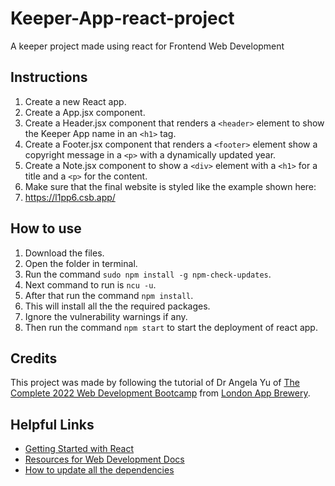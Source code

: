 # Keeper-App-react-project
A keeper project made using react for Frontend Web Development

## Instructions

1. Create a new React app.
2. Create a App.jsx component.
3. Create a Header.jsx component that renders a `<header>` element to show the Keeper App name in an `<h1>` tag.
4. Create a Footer.jsx component that renders a `<footer>` element show a copyright message in a `<p>` with a dynamically updated year.
5. Create a Note.jsx component to show a `<div>` element with a `<h1>` for a title and a `<p>` for the content.
6. Make sure that the final website is styled like the example shown here:
7. https://l1pp6.csb.app/

## How to use

1. Download the files.
2. Open the folder in terminal.
3. Run the command `sudo npm install -g npm-check-updates`.
4. Next command to run is `ncu -u`.
5. After that run the command `npm install`.
6. This will install all the the required packages.
7. Ignore the vulnerability warnings if any.
8. Then run the command `npm start` to start the deployment of react app.


## Credits
This project was made by following the tutorial of Dr Angela Yu of <a href="https://www.udemy.com/course/the-complete-web-development-bootcamp/">The Complete 2022 Web Development Bootcamp</a> from <a href="https://github.com/londonappbrewery">London App Brewery</a>.


## Helpful Links

* <a href="https://reactjs.org/docs/getting-started.html">Getting Started with React</a>
* <a href="https://developer.mozilla.org/en-US/">Resources for Web Development Docs</a>
* <a href="https://nodejs.dev/en/learn/update-all-the-nodejs-dependencies-to-their-latest-version">How to update all the dependencies</a>
